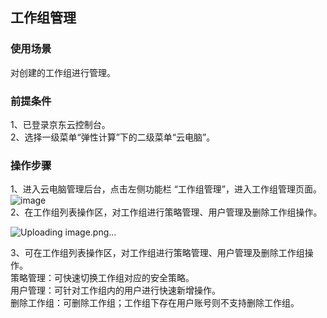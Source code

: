 ## 工作组管理
### 使用场景
对创建的工作组进行管理。<br>
### 前提条件
1、已登录京东云控制台。<br>
2、选择一级菜单“弹性计算”下的二级菜单“云电脑”。<br>
### 操作步骤
1、进入云电脑管理后台，点击左侧功能栏  “工作组管理”，进入工作组管理页面。<br>
![image](https://user-images.githubusercontent.com/103625856/190053205-98baecd9-c236-4232-87ae-427a0b7d33f4.png)<br>
2、在工作组列表操作区，对工作组进行策略管理、用户管理及删除工作组操作。<br>

![Uploading image.png…]()<br>

3、可在工作组列表操作区，对工作组进行策略管理、用户管理及删除工作组操作。<br>
策略管理：可快速切换工作组对应的安全策略。<br>
用户管理：可针对工作组内的用户进行快速新增操作。<br>
删除工作组：可删除工作组；工作组下存在用户账号则不支持删除工作组。<br>

